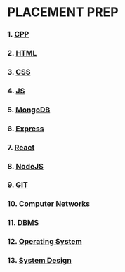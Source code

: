 # PLACEMENT PREP

### 1. [CPP](CPP/CPP.md)

### 2. [HTML](HTML/Html.md)

### 3. [CSS](CSS/CSS.md)

### 4. [JS](JS/JS.md)

### 5. [MongoDB](MongoDB/MongoDB.md)

### 6. [Express](Express/Express.md)

### 7. [React](React/React.md)

### 8. [NodeJS](NodeJS/NodeJS.md)

### 9. [GIT](Git/GitGithub.md)

### 10. [Computer Networks](CN/ComputerNetworks.md)

### 11. [DBMS](DBMS/DBMS.md)

### 12. [Operating System](Operating%20System/OS.md)

### 13. [System Design](System%20Design/SystemDesign.md)
